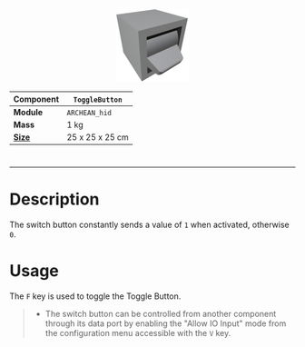<p align="center">
  <img src="ToggleButton.png" />
</p>

|Component|`ToggleButton`|
|---|---|
|**Module**|`ARCHEAN_hid`|
|**Mass**|1 kg|
|[**Size**](# "Based on the component's occupancy in a fixed 25cm grid.")|25 x 25 x 25 cm|
#
---

# Description
The switch button constantly sends a value of `1` when activated, otherwise `0`.

# Usage
The `F` key is used to toggle the Toggle Button.

> - The switch button can be controlled from another component through its data port by enabling the "Allow IO Input" mode from the configuration menu accessible with the `V` key.